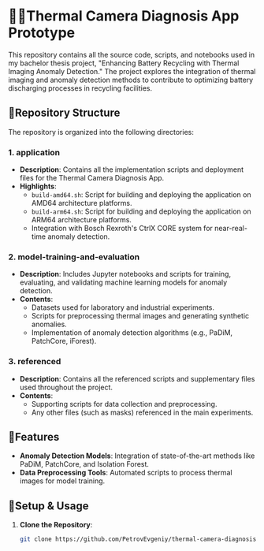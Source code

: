 # 📸🔥Thermal Camera Diagnosis App Prototype


This repository contains all the source code, scripts, and notebooks used in my bachelor thesis project, "Enhancing Battery Recycling with Thermal Imaging Anomaly Detection." The project explores the integration of thermal imaging and anomaly detection methods to contribute to optimizing battery discharging processes in recycling facilities.

## 📂Repository Structure 

The repository is organized into the following directories:

### 1. **application** 
- **Description**: Contains all the implementation scripts and deployment files for the Thermal Camera Diagnosis App.
- **Highlights**:
  - `build-amd64.sh`: Script for building and deploying the application on AMD64 architecture platforms.
  - `build-arm64.sh`: Script for building and deploying the application on ARM64 architecture platforms.
  - Integration with Bosch Rexroth's CtrlX CORE system for near-real-time anomaly detection.

### 2. **model-training-and-evaluation**
- **Description**: Includes Jupyter notebooks and scripts for training, evaluating, and validating machine learning models for anomaly detection.
- **Contents**:
  - Datasets used for laboratory and industrial experiments.
  - Scripts for preprocessing thermal images and generating synthetic anomalies.
  - Implementation of anomaly detection algorithms (e.g., PaDiM, PatchCore, iForest).

### 3. **referenced** 
- **Description**: Contains all the referenced scripts and supplementary files used throughout the project.
- **Contents**:
  - Supporting scripts for data collection and preprocessing.
  - Any other files (such as masks) referenced in the main experiments.

## 🌟Features 

- **Anomaly Detection Models**: Integration of state-of-the-art methods like PaDiM, PatchCore, and Isolation Forest.
- **Data Preprocessing Tools**: Automated scripts to process thermal images for model training.

## 🚀Setup & Usage 

1. **Clone the Repository**:
   ```bash
   git clone https://github.com/PetrovEvgeniy/thermal-camera-diagnosis-app.git
